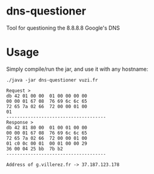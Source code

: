 # dns-questioner
Tool for questioning the 8.8.8.8 Google's DNS

# Usage

Simply compile/run the jar, and use it with any hostname:

    ./java -jar dns-questioner vuzi.fr

    Request > 
    db 42 01 00 00  01 00 00 00 00  
    00 00 01 67 08  76 69 6c 6c 65  
    72 65 7a 02 66  72 00 00 01 00  
    01 
    -------------------------------------
    Response > 
    db 42 81 80 00  01 00 01 00 00  
    00 00 01 67 08  76 69 6c 6c 65  
    72 65 7a 02 66  72 00 00 01 00  
    01 c0 0c 00 01  00 01 00 00 29  
    36 00 04 25 bb  7b b2 
    -------------------------------------

    Address of g.villerez.fr -> 37.187.123.178

